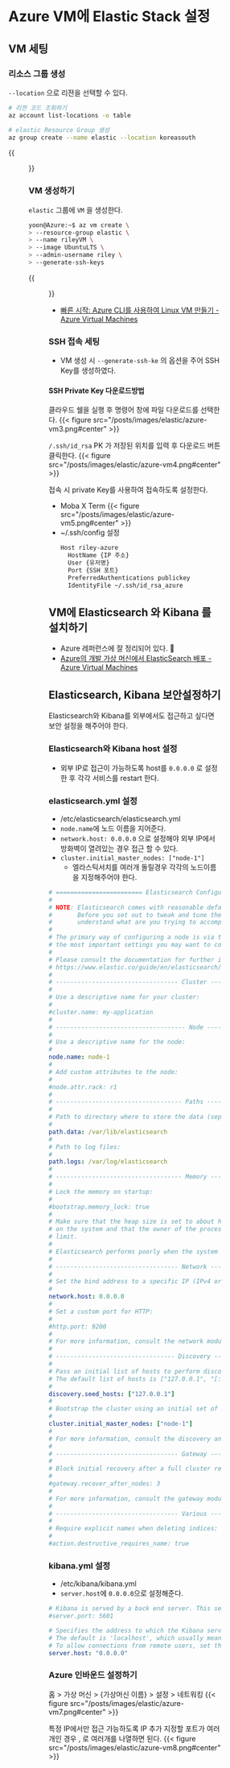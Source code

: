 # Azure VM에 Elastic Stack 설정


## VM 세팅

### 리소스 그룹 생성
`--location` 으로 리젼을 선택할 수 있다.

```bash
# 리젼 코드 조회하기
az account list-locations -o table

# elastic Resource Group 생성
az group create --name elastic --location koreasouth
```
{{<figure src="/posts/images/elastic/resource-group.png#center">}}

### VM 생성하기
`elastic` 그룹에 `VM` 을 생성한다.
```bash
yoon@Azure:~$ az vm create \
> --resource-group elastic \
> --name rileyVM \
> --image UbuntuLTS \
> --admin-username riley \
> --generate-ssh-keys
```

{{<figure src="/posts/images/elastic/azure-vm2.png#center">}}

* [빠른 시작: Azure CLI를 사용하여 Linux VM 만들기 - Azure Virtual Machines](https://docs.microsoft.com/ko-kr/azure/virtual-machines/linux/quick-create-cli)

### SSH 접속 세팅
- VM 생성 시 `--generate-ssh-ke` 의 옵션을 주어 SSH Key를 생성하였다.

#### SSH Private Key 다운로드방법

클라우드 쉘을 실행 후 명령어 창에 파일 다운로드를 선택한다.
{{< figure src="/posts/images/elastic/azure-vm3.png#center" >}}


`/.ssh/id_rsa`  PK 가 저장된 위치를 입력 후 다운로드 버튼 클릭한다.
{{< figure src="/posts/images/elastic/azure-vm4.png#center" >}}

접속 시 private Key를 사용하여 접속하도록 설정한다.

  * Moba X Term
  {{< figure src="/posts/images/elastic/azure-vm5.png#center" >}}
  * ~/.ssh/config 설정
    ```bash
    Host riley-azure
      HostName {IP 주소}
      User {유저명}
      Port {SSH 포트}
      PreferredAuthentications publickey
      IdentityFile ~/.ssh/id_rsa_azure
    ```

## VM에 Elasticsearch 와 Kibana 를 설치하기
* Azure 레퍼런스에 잘 정리되어 있다. 👻
* [Azure의 개발 가상 머신에서 ElasticSearch 배포 - Azure Virtual Machines](https://docs.microsoft.com/ko-kr/azure/virtual-machines/linux/tutorial-elasticsearch)

## Elasticsearch, Kibana 보안설정하기
Elasticsearch와 Kibana를 외부에서도 접근하고 싶다면 보안 설정을 해주어야 한다.

### Elasticsearch와 Kibana host 설정
- 외부 IP로 접근이 가능하도록 host를 `0.0.0.0` 로 설정한 후 각각 서비스를 restart 한다.

### elasticsearch.yml 설정
- /etc/elasticsearch/elasticsearch.yml
- `node.name`에 노드 이름을 지어준다.
- `network.host: 0.0.0.0` 으로 설정해야 외부 IP에서 방화벽이 열려있는 경우 접근 할 수 있다.
- `cluster.initial_master_nodes: ["node-1"]`
    - 엘라스틱서치를 여러개 돌릴경우 각각의 노드이름을 지정해주어야 한다.

```yaml
# ======================== Elasticsearch Configuration =========================
#
# NOTE: Elasticsearch comes with reasonable defaults for most settings.
#       Before you set out to tweak and tune the configuration, make sure you
#       understand what are you trying to accomplish and the consequences.
#
# The primary way of configuring a node is via this file. This template lists
# the most important settings you may want to configure for a production cluster.
#
# Please consult the documentation for further information on configuration options:
# https://www.elastic.co/guide/en/elasticsearch/reference/index.html
#
# ---------------------------------- Cluster -----------------------------------
#
# Use a descriptive name for your cluster:
#
#cluster.name: my-application
#
# ------------------------------------ Node ------------------------------------
#
# Use a descriptive name for the node:
#
node.name: node-1
#
# Add custom attributes to the node:
#
#node.attr.rack: r1
#
# ----------------------------------- Paths ------------------------------------
#
# Path to directory where to store the data (separate multiple locations by comma):
#
path.data: /var/lib/elasticsearch
#
# Path to log files:
#
path.logs: /var/log/elasticsearch
#
# ----------------------------------- Memory -----------------------------------
#
# Lock the memory on startup:
#
#bootstrap.memory_lock: true
#
# Make sure that the heap size is set to about half the memory available
# on the system and that the owner of the process is allowed to use this
# limit.
#
# Elasticsearch performs poorly when the system is swapping the memory.
#
# ---------------------------------- Network -----------------------------------
#
# Set the bind address to a specific IP (IPv4 or IPv6):
#
network.host: 0.0.0.0
#
# Set a custom port for HTTP:
#
#http.port: 9200
#
# For more information, consult the network module documentation.
#
# --------------------------------- Discovery ----------------------------------
#
# Pass an initial list of hosts to perform discovery when this node is started:
# The default list of hosts is ["127.0.0.1", "[::1]"]
#
discovery.seed_hosts: ["127.0.0.1"]
#
# Bootstrap the cluster using an initial set of master-eligible nodes:
#
cluster.initial_master_nodes: ["node-1"]
#
# For more information, consult the discovery and cluster formation module documentation.
#
# ---------------------------------- Gateway -----------------------------------
#
# Block initial recovery after a full cluster restart until N nodes are started:
#
#gateway.recover_after_nodes: 3
#
# For more information, consult the gateway module documentation.
#
# ---------------------------------- Various -----------------------------------
#
# Require explicit names when deleting indices:
#
#action.destructive_requires_name: true
```

### kibana.yml 설정
- /etc/kibana/kibana.yml
- `server.host`에 `0.0.0.0`으로 설정해준다.

```yaml
# Kibana is served by a back end server. This setting specifies the port to use.
#server.port: 5601

# Specifies the address to which the Kibana server will bind. IP addresses and host names are both valid values.
# The default is 'localhost', which usually means remote machines will not be able to connect.
# To allow connections from remote users, set this parameter to a non-loopback address.
server.host: "0.0.0.0"
```

### Azure 인바운드 설정하기
홈 > 가상 머신 > {가상머신 이름} > 설정 > 네트워킹
{{< figure src="/posts/images/elastic/azure-vm7.png#center" >}}

특정 IP에서만 접근 가능하도록 IP 추가 지정할 포트가 여러개인 경우 , 로 여러개를 나열하면 된다.
{{< figure src="/posts/images/elastic/azure-vm8.png#center" >}}



